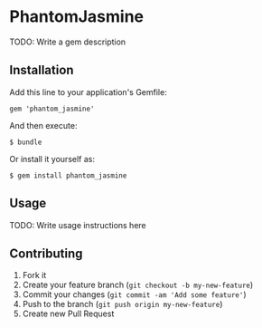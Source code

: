 # PhantomJasmine

TODO: Write a gem description

## Installation

Add this line to your application's Gemfile:

    gem 'phantom_jasmine'

And then execute:

    $ bundle

Or install it yourself as:

    $ gem install phantom_jasmine

## Usage

TODO: Write usage instructions here

## Contributing

1. Fork it
2. Create your feature branch (`git checkout -b my-new-feature`)
3. Commit your changes (`git commit -am 'Add some feature'`)
4. Push to the branch (`git push origin my-new-feature`)
5. Create new Pull Request
